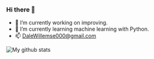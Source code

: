 ### Hi there 👋

- 🔭 I’m currently working on improving.
- 🌱 I’m currently learning machine learning with Python.
- 📫 DaleWillemse000@gmail.com

![My github stats](https://github-readme-stats.vercel.app/api?username=DaleWillemse&theme=apprentice&show_icons=false)
